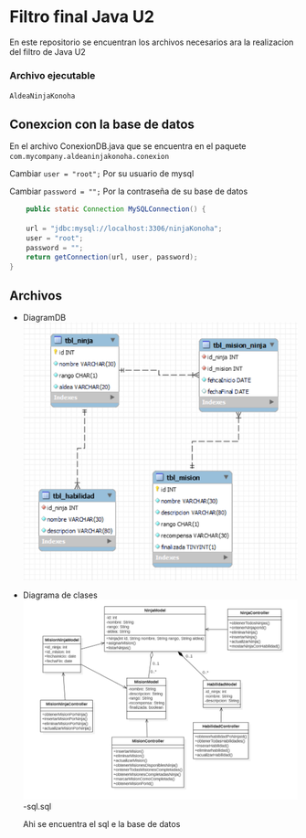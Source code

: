 # Filtro final Java U2

En este repositorio se encuentran los archivos necesarios ara la realizacion del filtro de Java U2

### Archivo ejecutable

`AldeaNinjaKonoha`

## Conexcion con la base de datos

En el archivo ConexionDB.java que se encuentra en el paquete `com.mycompany.aldeaninjakonoha.conexion`

Cambiar `user = "root";` Por su usuario de mysql

Cambiar `password = "";` Por la contraseña de su base de datos

```java
    public static Connection MySQLConnection() {

    url = "jdbc:mysql://localhost:3306/ninjaKonoha";
    user = "root";
    password = "";
    return getConnection(url, user, password);
}
```

## Archivos

- DiagramDB
  ![DiagramDb](./sql/diagramDB.png)
- Diagrama de clases
  ![DiagramDb](diagrameDeClases.png)
  -sql.sql

  Ahi se encuentra el sql e la base de datos
